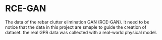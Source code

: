 # RCE-GAN
The data of the rebar clutter elimination  GAN (RCE-GAN).
It need to be notice that the data in this project are smaple to guide the creation of dataset.
the real GPR data was collected with a real-world physical model.
